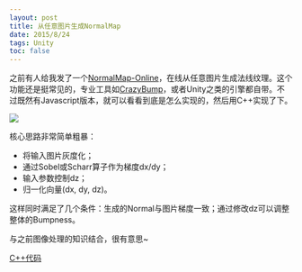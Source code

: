 ```yaml
---
layout: post
title: 从任意图片生成NormalMap
date: 2015/8/24
tags: Unity
toc: false
---
```


之前有人给我发了一个[NormalMap-Online](http://cpetry.github.io/NormalMap-Online/)，在线从任意图片生成法线纹理。这个功能还是挺常见的，专业工具如[CrazyBump](http://www.crazybump.com/)，或者Unity之类的引擎都自带。不过既然有Javascript版本，就可以看看到底是怎么实现的，然后用C++实现了下。

<!--more-->

![](/images/NormalMapGenerate.jpg)

核心思路非常简单粗暴：

- 将输入图片灰度化；
- 通过Sobel或Scharr算子作为梯度dx/dy；
- 输入参数控制dz；
- 归一化向量(dx, dy, dz)。

这样同时满足了几个条件：生成的Normal与图片梯度一致；通过修改dz可以调整整体的Bumpness。

与之前图像处理的知识结合，很有意思~

[C++代码](https://github.com/qiankanglai/blog/raw/master/raw/NormalMap.zip)